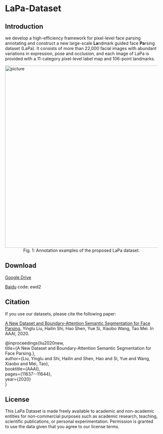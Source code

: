# LaPa-Dataset
## Introduction
we develop a high-efficiency framework for pixel-level face parsing annotating and construct a new large-scale **La**ndmark guided face **Pa**rsing dataset (LaPa). It consists of more than 22,000 facial images with abundant variations in expression, pose and occlusion, and each image of LaPa is provided with a 11-category pixel-level label map and 106-point landmarks.

<img src="https://github.com/lucia123/lapa-dataset/blob/master/sample.png" width="600" alt="picture"/>

<center>Fig. 1: Annotation examples of the proposed LaPa dataset.</center>

## Download
[Google Drive](https://drive.google.com/open?id=1EtyCtiQZt2Y5qrb-0YxRxaVLpVcgCOQV)

[Baidu](https://pan.baidu.com/s/1wwQAdLRLo6WwF03j8Jo4RA) code: ewd2

## Citation
If you use our datasets, please cite the following paper:

[A New Dataset and Boundary-Attention Semantic Segmentation for Face Parsing.](https://aaai.org/ojs/index.php/AAAI/article/view/6832/6686) Yinglu Liu, Hailin Shi, Hao Shen, Yue Si, Xiaobo Wang, Tao Mei. In AAAI, 2020.

@inproceedings{liu2020new,  
  title={A New Dataset and Boundary-Attention Semantic Segmentation for Face Parsing.},  
  author={Liu, Yinglu and Shi, Hailin and Shen, Hao and Si, Yue and Wang, Xiaobo and Mei, Tao},  
  booktitle={AAAI},  
  pages={11637--11644},  
  year={2020}  
}

## License
This LaPa Dataset is made freely available to academic and non-academic entities for non-commercial purposes such as academic research, teaching, scientific publications, or personal experimentation. Permission is granted to use the data given that you agree to our license terms.
